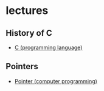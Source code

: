 
# lectures

## History of C
- [C (programming language)](https://en.wikipedia.org/wiki/C_(programming_language)#CITEREFKernighanRitchie1978)

## Pointers
- [Pointer (computer programming)](https://en.wikipedia.org/wiki/Pointer_(computer_programming))